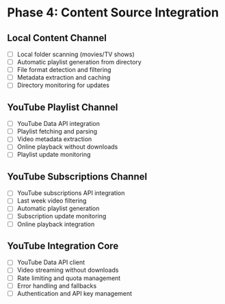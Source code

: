 # Phase 4: Content Source Integration

## Local Content Channel
- [ ] Local folder scanning (movies/TV shows)
- [ ] Automatic playlist generation from directory
- [ ] File format detection and filtering
- [ ] Metadata extraction and caching
- [ ] Directory monitoring for updates

## YouTube Playlist Channel
- [ ] YouTube Data API integration
- [ ] Playlist fetching and parsing
- [ ] Video metadata extraction
- [ ] Online playback without downloads
- [ ] Playlist update monitoring

## YouTube Subscriptions Channel
- [ ] YouTube subscriptions API integration
- [ ] Last week video filtering
- [ ] Automatic playlist generation
- [ ] Subscription update monitoring
- [ ] Online playback integration

## YouTube Integration Core
- [ ] YouTube Data API client
- [ ] Video streaming without downloads
- [ ] Rate limiting and quota management
- [ ] Error handling and fallbacks
- [ ] Authentication and API key management
